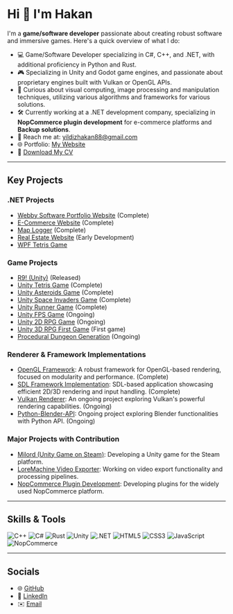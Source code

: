 # Hi 👋 I'm Hakan

I'm a **game/software developer** passionate about creating robust software and immersive games. Here's a quick overview of what I do:

- 💻 Game/Software Developer specializing in C#, C++, and .NET, with additional proficiency in Python and Rust.
- 🎮 Specializing in Unity and Godot game engines, and passionate about proprietary engines built with Vulkan or OpenGL APIs.
- 🌱 Curious about visual computing, image processing and manipulation techniques, utilizing various algorithms and frameworks for various solutions.
- 🛠️ Currently working at a .NET development company, specializing in **NopCommerce plugin development** for e-commerce platforms and **Backup solutions**.
- 📧 Reach me at: yildizhakan88@gmail.com
- 🌐 Portfolio: [My Website](https://webbysoftinit.com/)
- 📄 [Download My CV](https://flowcv.com/resume/b96nb87j5g)

---

## Key Projects

### .NET Projects
- [Webby Software Portfolio Website](https://github.com/Hakkology/WebbySoftware) (Complete)
- [E-Commerce Website](https://github.com/Hakkology/E-Commerce-Website) (Complete)
- [Map Logger](https://github.com/Hakkology/MapLogger) (Complete)
- [Real Estate Website](https://github.com/Hakkology/Real-Estate-Site-Concept) (Early Development)
- [WPF Tetris Game](https://github.com/Hakkology/Tetris-Game)

### Game Projects
- [R9! (Unity)](https://hakkology.itch.io/r9) (Released)
- [Unity Tetris Game](https://github.com/Hakkology/Tetris) (Complete)
- [Unity Asteroids Game](https://github.com/Hakkology/Asteroids) (Complete)
- [Unity Space Invaders Game](https://github.com/Hakkology/SpaceInvaders) (Complete)
- [Unity Runner Game](https://github.com/Hakkology/Stack-the-Cubes) (Complete)
- [Unity FPS Game](https://github.com/Hakkology/FPSProject) (Ongoing)
- [Unity 2D RPG Game](https://github.com/Hakkology/Marvin) (Ongoing)
- [Unity 3D RPG First Game](https://github.com/Hakkology/Under-the-Rift-s-Shadow) (First game)
- [Procedural Dungeon Generation](https://github.com/Hakkology/Procedural-Cave-Generation) (Ongoing)

### Renderer & Framework Implementations
- [OpenGL Framework](https://github.com/Hakkology/OpenGL-Framework): A robust framework for OpenGL-based rendering, focused on modularity and performance. (Complete)
- [SDL Framework Implementation](https://github.com/Hakkology/SDL-Framework-Implementation): SDL-based application showcasing efficient 2D/3D rendering and input handling. (Complete)
- [Vulkan Renderer](https://github.com/Hakkology/Vulkan-API): An ongoing project exploring Vulkan's powerful rendering capabilities. (Ongoing)
- [Python-Blender-API](https://github.com/Hakkology/Python-Blender-API): Ongoing project exploring Blender functionalities with Python API. (Ongoing)

### Major Projects with Contribution
- [Milord (Unity Game on Steam)](https://store.steampowered.com/app/2455460/Milord/): Developing a Unity game for the Steam platform.
- [LoreMachine Video Exporter](https://www.loremachine.world): Working on video export functionality and processing pipelines.
- [NopCommerce Plugin Development](https://nopcommerce.com): Developing plugins for the widely used NopCommerce platform.

---

## Skills & Tools
![C++](https://img.shields.io/badge/-C++-00599C?style=flat-square&logo=c%2B%2B&logoColor=white)
![C#](https://img.shields.io/badge/-C%23-239120?style=flat-square&logo=c-sharp&logoColor=white)
![Rust](https://img.shields.io/badge/-Rust-000000?style=flat-square&logo=rust&logoColor=white)
![Unity](https://img.shields.io/badge/-Unity-000000?style=flat-square&logo=unity&logoColor=white)
![.NET](https://img.shields.io/badge/-.NET-512BD4?style=flat-square&logo=.net&logoColor=white)
![HTML5](https://img.shields.io/badge/-HTML5-E34F26?style=flat-square&logo=html5&logoColor=white)
![CSS3](https://img.shields.io/badge/-CSS3-1572B6?style=flat-square&logo=css3&logoColor=white)
![JavaScript](https://img.shields.io/badge/-JavaScript-F7DF1E?style=flat-square&logo=javascript&logoColor=black)
![NopCommerce](https://img.shields.io/badge/-NopCommerce-0073D4?style=flat-square&logo=nopcommerce&logoColor=white)

---

## Socials
- 🌐 [GitHub](https://github.com/Hakkology)
- 🔗 [LinkedIn](https://www.linkedin.com/in/hakan-yildiz-029845132/)
- ✉️ [Email](mailto:yildizhakan88@gmail.com)
